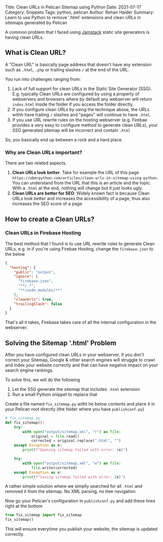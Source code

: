 Title: Clean URLs in Pelican Sitemap using Python
Date: 2021-07-17
Category: Snippets
Tags: python, pelican
Author: Rehan Haider
Summary: Learn to use Python to remove '.html' extensions and clean URLs in sitemaps generated by Pelican

A common problem that I faced using [Jamstack]({filename}99999996-what-is-jamstack.md) static site generators is having clean URLs. 

## What is Clean URL? 

A "Clean URL" is basically page address that doesn't have any extension such as `.html`, `.php` or trailing slashes `/` at the end of the URL. 

You run into challenges ranging from: 

1. Lack of full support for clean URLs in the Static Site Generator (SSG). E.g. typically Clean URLs are configured by using a property of webservers and browsers where by default any webserver will return `index.html` inside the folder if you access the folder directly. 
2. If you configure clean URLs by using the technique above, the URLs withh have trailing `/` slashes and "pages" will continue to have `.html`. 
3. If you use URL rewrite rules on the hosting webserver (e.g. Firebae provides a very easy to configure method to generate clean URLs), your SSG generated sitemap will be incorrect and contain `.html`

So, you basically end up between a rock and a hard place. 

### Why are Clean URLs important? 
There are two related aspects. 

1. **Clean URLs look better**. Take for example the URL of this page `https://uberpython.com/articles/clean-urls-in-sitemap-using-python`. You can understand from the URL that this is an article and the topic. With a `.html` at the end, nothing will change but it just looks ugly. 
2. **Clean URLs are better for SEO**: Widely known fact is because Clean URLs look better and increases the accessibility of a page, thus also increases the SEO score of a page

## How to create a Clean URLs? 

### Clean URLs in Firebase Hosting
The best method that I found is to use URL rewrite rules to generate Clean URLs, e.g. in if you're using Firebae Hositng, change the `firebase.json` to the below

```json
{
  "hosting": {
    "public": "output",
    "ignore": [
      "firebase.json",
      "**/.*",
      "**/node_modules/**"
    ],
    "cleanUrls": true,
    "trailingSlash": false
  }
}
```
That's all it takes, Firebase takes care of all the internal configuration in the webserver. 

## Solving the Sitemap '.html' Problem

After you have configured clean URLs in your webserver, if you don't correct your Sitemap, Google & other search engines will struggle to crawl and index your website correctly and that can have negative impact on your search engine rankings. 

To solve this, we will do the following

1. Let the SSG generate the sitemap that includes `.html` extension
2. Run a small Python snippet to replace that

Create a file named `fix_sitemap.py` witht he below contents and place it in your Pelican root directly (the folder where you have `publishconf.py`)

```python
# fix_sitemap.py
def fix_sitemap():
    try:
        with open("output/sitemap.xml", "r") as file:
            original = file.read()
            corrected = original.replace(".html", "")
    except Exception as e:
        print(f"Opening sitemap failed with error: {e}")

    try:
        with open("output/sitemap.xml", "w") as file:
            file.write(corrected)
    except Exception as e:
        print(f"Saving sitemap failed with error: {e}")
```
A rather simple solution where we simplly searched for all `.html` and removed it from the sitemap. No XML parsing, no tree navigation. 

Now go your Pelican's configuration in `publishconf.py` and add these lines right at the bottom
```python
from fix_sitemap import fix_sitemap
fix_sitemap()
```

This will ensure everytime you publish your website, the sitemap is updated correctly. 



